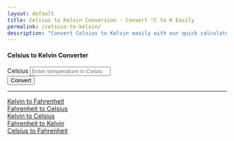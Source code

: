 ```yaml
---
layout: default
title: Celsius to Kelvin Conversion - Convert °C to K Easily
permalink: /celsius-to-kelvin/
description: "Convert Celsius to Kelvin easily with our quick calculator! Perfect for science projects, education, and research. Get instant results now!"
---
```

<div class="container mt-5">
  <div class="row justify-content-center">
    <div class="col-md-6">
      <div class="card shadow-sm">
        <div class="card-header bg-primary text-white text-center">
          <h4>Celsius to Kelvin Converter</h4>
        </div>
        <div class="card-body">
          <form id="converter-form">
            <div class="mb-3">
              <label for="celsiusInput" class="form-label">Celsius</label>
              <input type="number" class="form-control" id="celsiusInput" placeholder="Enter temperature in Celsius">
            </div>
            <div class="mb-3 text-center">
              <button type="button" class="btn btn-primary" onclick="convertToKelvin()">Convert</button>
            </div>
            <div class="alert alert-info d-none font-monospace fs-3" id="result"></div>
          </form>
        </div>
      </div>
    </div>
  </div>
</div>

<hr>
<div class="row justify-content-center">
  <div class="col-auto">
    <a class="btn btn-light shadow-sm" href="/kelvin-to-fahrenheit">Kelvin to Fahrenheit</a>
  </div>
  <div class="col-auto">
    <a class="btn btn-light shadow-sm" href="/fahrenheit-to-celsius">Fahrenheit to Celsius</a>
  </div>
 
  <div class="col-auto">
    <a class="btn btn-light shadow-sm" href="/kelvin-to-celsius">Kelvin to Celsius</a>
  </div>
  <div class="col-auto">
    <a class="btn btn-light shadow-sm" href="/fahrenheit-to-kelvin">Fahrenheit to Kelvin</a>
  </div>
  <div class="col-auto">
    <a class="btn btn-light shadow-sm" href="/celsius-to-fahrenheit">Celsius to Fahrenheit</a>
  </div>
</div>

  <script src="{{ '/assets/js/celsius-to-kelvin.js' | relative_url }}"></script>
